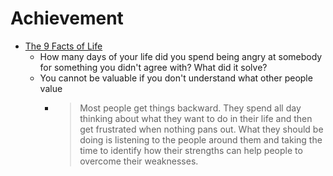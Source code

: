 # Achievement

* [The 9 Facts of Life](https://psiloveyou.xyz/the-9-facts-of-life-90e26ada3abb)
  * How many days of your life did you spend being angry at somebody for something you didn't agree with? What did it solve?
  * You cannot be valuable if you don't understand what other people value
    * > Most people get things backward. They spend all day thinking about what they want to do in their life and then get frustrated when nothing pans out. What they should be doing is listening to the people around them and taking the time to identify how their strengths can help people to overcome their weaknesses.
